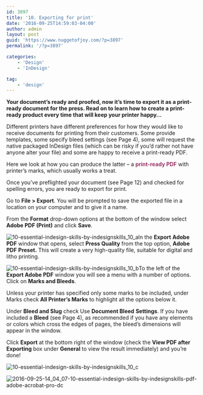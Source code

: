 ```yaml
---
id: 3897
title: '10. Exporting for print'
date: '2016-09-25T14:59:03-04:00'
author: admin
layout: post
guid: 'https://www.nuggetofjoy.com/?p=3897'
permalink: '/?p=3897'

categories:
    - 'Design'
    - 'InDesign'

tag:
    - 'design'
---
```


**Your document’s ready and proofed, now it’s time to export it as a print-ready document for the press. Read on to learn how to create a print-ready product every time that will keep your printer happy…**

Different printers have different preferences for how they would like to receive documents for printing from their customers. Some provide templates, some specify bleed settings (see Page 4), some will request the native packaged InDesign files (which can be risky if you’d rather not have anyone alter your file) and some are happy to receive a print-ready PDF.

Here we look at how you can produce the latter – a <span style="color: #993366;">**print-ready PDF** </span>with printer’s marks, which usually works a treat.

Once you’ve preflighted your document (see Page 12) and checked for spelling errors, you are ready to export for print.

Go to **File &gt; Export**. You will be prompted to save the exported file in a location on your computer and to give it a name.

From the **Format** drop-down options at the bottom of the window select **Adobe PDF (Print)** and click **Save**.

![10-essential-indesign-skills-by-indesignskills_10_a](https://image-control-storage.s3.amazonaws.com/blog-images/2016/09/27190352/10-Essential-InDesign-Skills-by-InDesignSkills_10_a.jpg)In the **Export** **Adobe PDF** window that opens, select **Press Quality** from the top option, **Adobe PDF** **Preset.** This will create a very high-quality file, suitable for digital and litho printing.

![10-essential-indesign-skills-by-indesignskills_10_b](https://image-control-storage.s3.amazonaws.com/blog-images/2016/09/27190351/10-Essential-InDesign-Skills-by-InDesignSkills_10_b.jpg)To the left of the **Export Adobe PDF** window you will see a menu with a number of options. Click on **Marks and Bleeds**.

Unless your printer has specified only some marks to be included, under Marks check **All Printer’s Marks** to highlight all the options below it.

Under **Bleed and Slug** check Use **Document Bleed** **Settings**. If you have included a **Bleed** (see Page 4), as recommended if you have any elements or colors which cross the edges of pages, the bleed’s dimensions will appear in the window.

Click **Export** at the bottom right of the window (check the **View PDF after Exporting** box under **General** to view the result immediately) and you’re done!

![10-essential-indesign-skills-by-indesignskills_10_c](https://image-control-storage.s3.amazonaws.com/blog-images/2016/09/27190349/10-Essential-InDesign-Skills-by-InDesignSkills_10_c.jpg)

![2016-09-25-14_04_07-10-essential-indesign-skills-by-indesignskills-pdf-adobe-acrobat-pro-dc](https://image-control-storage.s3.amazonaws.com/blog-images/2016/09/27190348/2016-09-25-14_04_07-10-Essential-InDesign-Skills-by-InDesignSkills.pdf-Adobe-Acrobat-Pro-DC.jpg)